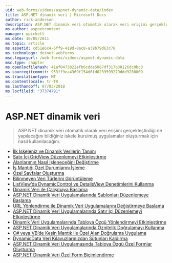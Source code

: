 ```yaml
---
uid: web-forms/videos/aspnet-dynamic-data/index
title: ASP.NET dinamik veri | Microsoft Docs
author: rick-anderson
description: ASP.NET dinamik veri otomatik olarak veri erişimi gerçekleştirdiği ne yapılacağını bildiğiniz iskele kurulmuş uygulamalar oluşturmak için nasıl kullanılacağını.
ms.author: aspnetcontent
manager: wpickett
ms.date: 10/05/2011
ms.topic: article
ms.assetid: cd51e6c4-6ff9-419d-8ac8-a39b79d63c78
ms.technology: dotnet-webforms
msc.legacyurl: /web-forms/videos/aspnet-dynamic-data
msc.type: chapter
ms.openlocfilehash: 41af0473822efb6cdde5087df317b30126dc0bc8
ms.sourcegitcommit: 953ff9ea4369f154d6fd0239599279ddd3280009
ms.translationtype: MT
ms.contentlocale: tr-TR
ms.lasthandoff: 07/03/2018
ms.locfileid: "37374791"
---
```

<a name="aspnet-dynamic-data"></a>ASP.NET dinamik veri
====================
> ASP.NET dinamik veri otomatik olarak veri erişimi gerçekleştirdiği ne yapılacağını bildiğiniz iskele kurulmuş uygulamalar oluşturmak için nasıl kullanılacağını.


- [İlk İskeleniz ve Dinamik Verilerin Tanımı](your-first-scaffold-and-what-is-dynamic-data.md)
- [Satır İçi GridView Düzenlemeyi Etkinleştirme](how-do-i-enable-inline-gridview-editing.md)
- [Alanlarımın Nasıl İşleneceğini Değiştirme](how-do-i-change-how-my-fields-render.md)
- [İş Mantığı Özel Durumlarını İşleme](how-do-i-handle-business-logic-exceptions.md)
- [Özel Sayfalar Oluşturma](how-do-i-make-custom-pages.md)
- [Bilinmeyen Veri Türlerini Görüntüleme](how-do-i-display-unknown-datatypes.md)
- [ListView’da DynamicControl ve DetailsView Denetimlerini Kullanma](how-do-i-use-a-dynamiccontrol-in-listview-and-detailsview-controls.md)
- [Dinamik Veri ile Çalışmaya Başlama](getting-started-with-dynamic-data.md)
- [ASP.NET Dinamik Veri Uygulamalarında Şablonları Düzenlemeye Başlama](begin-editing-the-templates-in-aspnet-dynamic-data-applications.md)
- [URL Yönlendirme ile Dinamik Veri Uygulamalarını Değiştirmeye Başlama](begin-modifying-dynamic-data-applications-with-url-routing.md)
- [ASP.NET Dinamik Veri Uygulamalarında Satır İçi Düzenlemeyi Etkinleştirme](enable-in-line-editing-in-aspnet-dynamic-data-applications.md)
- [Dinamik Veri Uygulamalarında Tabloya Özgü Yönlendirmeyi Etkinleştirme](how-to-enable-table-specific-routing-in-dynamic-data-applications.md)
- [ASP.NET Dinamik Veri Uygulamalarında Öznitelik Doğrulamayı Kullanma](how-to-use-attribute-validation-in-aspnet-dynamic-data-applications.md)
- [C# veya VB’de Kesin Mantık ile Özel Alan Doğrulama Uygulama](how-to-implement-custom-field-validation-with-imperative-logic-in-vb-or-c.md)
- [DynamicData Veri Kılavuzlarınızdan Sütunları Kaldırma](how-to-remove-columns-from-your-dynamicdata-data-grids.md)
- [ASP.NET Dinamik Veri Uygulamasında Tabloya Özgü Özel Formlar Oluşturma](how-to-create-table-specific-custom-forms-in-an-aspnet-dynamic-data-application.md)
- [ASP.NET Dinamik Veri Özel Form Biçimlendirme](aspnet-dynamic-data-custom-form-formatting.md)
